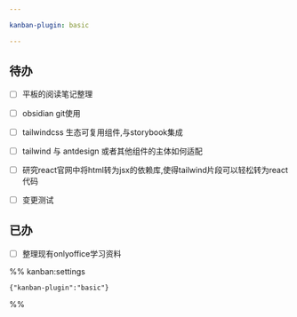 ```yaml
---

kanban-plugin: basic

---
```


## 待办

- [ ] 平板的阅读笔记整理
- [ ] obsidian git使用
- [ ] tailwindcss 生态可复用组件,与storybook集成
- [ ] tailwind 与 antdesign 或者其他组件的主体如何适配
- [ ] 研究react官网中将html转为jsx的依赖库,使得tailwind片段可以轻松转为react代码
- [ ] 变更测试


## 已办

- [ ] 整理现有onlyoffice学习资料




%% kanban:settings
```
{"kanban-plugin":"basic"}
```
%%